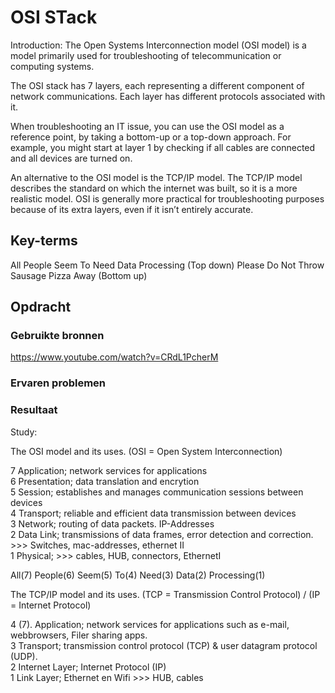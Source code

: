 # OSI STack

Introduction:
The Open Systems Interconnection model (OSI model) is a model primarily used for troubleshooting of telecommunication or computing systems.

The OSI stack has 7 layers, each representing a different component of network communications. Each layer has different protocols associated with it.

When troubleshooting an IT issue, you can use the OSI model as a reference point, by taking a bottom-up or a top-down approach. For example, you might start at layer 1 by checking if all cables are connected and all devices are turned on.

An alternative to the OSI model is the TCP/IP model. The TCP/IP model describes the standard on which the internet was built, so it is a more realistic model. OSI is generally more practical for troubleshooting purposes because of its extra layers, even if it isn’t entirely accurate.

## Key-terms

All People Seem To Need Data Processing (Top down)
Please Do Not Throw Sausage Pizza Away (Bottom up)

## Opdracht

### Gebruikte bronnen

https://www.youtube.com/watch?v=CRdL1PcherM

### Ervaren problemen

### Resultaat

Study:

The OSI model and its uses. (OSI = Open System Interconnection)

7 Application; network services for applications  
6 Presentation; data translation and encrytion  
5 Session; establishes and manages communication sessions between devices  
4 Transport; reliable and efficient data transmission between devices  
3 Network; routing of data packets. IP-Addresses  
2 Data Link; transmissions of data frames, error detection and correction. >>> Switches, mac-addresses,  ethernet II  
1 Physical; >>> cables, HUB, connectors, EthernetI

All(7) People(6) Seem(5) To(4) Need(3) Data(2) Processing(1)

The TCP/IP model and its uses. (TCP = Transmission Control Protocol) / (IP = Internet Protocol)

4 (7). Application; network services for applications such as e-mail, webbrowsers, Filer sharing apps.  
3 Transport; transmission control protocol (TCP) & user datagram protocol (UDP).   
2 Internet Layer; Internet Protocol (IP)  
1 Link Layer; Ethernet en Wifi >>> HUB, cables